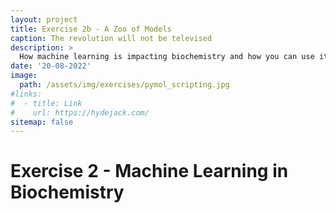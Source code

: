 ```yaml
---
layout: project
title: Exercise 2b - A Zoo of Models
caption: The revolution will not be televised
description: >
  How machine learning is impacting biochemistry and how you can use it in your research and studies
date: '20-08-2022'
image: 
  path: /assets/img/exercises/pymol_scripting.jpg
#links:
#  - title: Link
#    url: https://hydejack.com/
sitemap: false
---
```


# Exercise 2 - Machine Learning in Biochemistry

